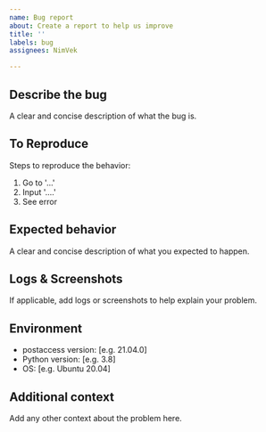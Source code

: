 ```yaml
---
name: Bug report
about: Create a report to help us improve
title: ''
labels: bug
assignees: NimVek

---
```


## Describe the bug

A clear and concise description of what the bug is.

## To Reproduce

Steps to reproduce the behavior:

1. Go to '...'
1. Input '....'
1. See error

## Expected behavior

A clear and concise description of what you expected to happen.

## Logs & Screenshots

If applicable, add logs or screenshots to help explain your problem.

## Environment

- postaccess version: [e.g. 21.04.0]
- Python version: [e.g. 3.8]
- OS: [e.g. Ubuntu 20.04]

## Additional context

Add any other context about the problem here.
